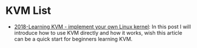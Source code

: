 # KVM List

- [2018-Learning KVM - implement your own Linux kernel](https://david942j.blogspot.com/2018/10/note-learning-kvm-implement-your-own.html): In this post I will introduce how to use KVM directly and how it works, wish this article can be a quick start for beginners learning KVM.
